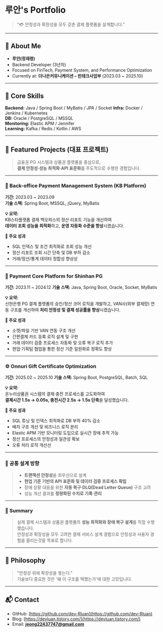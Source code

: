 # 루안's Portfolio

> "💳 안정성과 확장성을 모두 갖춘 결제 플랫폼을 설계합니다."

---

## 👋 About Me
- **루안(정재령)**  
- Backend Developer (3년차)  
- Focused on FinTech, Payment System, and Performance Optimization
- Currently at: **더나은커뮤니케이션 – 핀테크사업부** (2023.03 ~ 2025.10)

---

## 🧩 Core Skills
**Backend:** Java / Spring Boot / MyBatis / JPA / Socket
**Infra:** Docker / Jenkins / Kubernetes  
**DB:** Oracle / PostgreSQL / MSSQL  
**Monitoring:** Elastic APM / Jennifer  
**Learning:** Kafka / Redis / Kotlin / AWS

---

## 🚀 Featured Projects (대표 프로젝트)

> 금융권 PG 시스템과 상품권 플랫폼을 중심으로,  
> **결제 안정성·성능 최적화·API 표준화**를 주도적으로 수행한 경험입니다.

---

### 💼 Back-office Payment Management System (KB Platform)  
**기간:** 2023.03 ~ 2023.09  
**기술 스택:** Spring Boot, MSSQL, jQuery, MyBatis  

**💡 요약:**  
KB스타플랫폼 결제 백오피스의 정산·리포트 기능을 개선하여  
**데이터 조회 성능을 최적화**하고, **운영 자동화 수준을 향상**시켰습니다.  

**🔹 주요 성과**  
- SQL 인덱스 및 조건 최적화로 조회 성능 개선  
- 정산 리포트 조회 시간 단축 및 DB 부하 감소  
- 거래/정산/통계 데이터 정합성 향상상

---

### 🧾 Payment Core Platform for Shinhan PG  
**기간:** 2023.11 ~ 2024.12 
**기술 스택:** Java, Spring Boot, Oracle, Socket, MyBatis  

**💡 요약:**  
신한은행 PG 결제 플랫폼의 승인/정산 코어 로직을 개발하고, VAN사(외부 결제망) 연동 구조를 개선하여 **처리 안정성 및 결제 성공률을 향상**시켰습니다.  

**🔹 주요 성과**  
- 소켓/파일 기반 VAN 연동 구조 개선  
- 간편결제 카드 등록 로직 설계 및 구현  
- 거래 데이터 검증 프로세스 자동화 및 오류 복구 로직 추가  
- 현업·기획팀 협업을 통한 정산 기준 일원화로 정확도 향상  

---

### ⚙️ Onnuri Gift Certificate Optimization  
**기간:** 2025.02 ~ 2025.10
**기술 스택:** Spring Boot, PostgreSQL, Batch, SQL  

**💡 요약:**  
온누리상품권 시스템의 결제·충전 프로세스를 고도화하여  
**결제시간 1.5s → 0.05s, 충전시간 2.5s → 1.5s 단축**을 달성했습니다.  

**🔹 주요 성과**  
- SQL 튜닝 및 인덱스 최적화로 DB 부하 40% 감소
- 배치 구조 개선 및 비즈니스 로직 분리  
- Elastic APM 기반 모니터링 도입으로 실시간 장애 추적 가능  
- 정산 프로세스의 안정성과 일관성 확보  
- 오류 처리 로직 개선선

---

### 🧩 공통 설계 방향

> - **트랜잭션 안정성**을 최우선으로 설계  
> - **현업 기준 기반의 API 표준화 및 데이터 검증 프로세스 확립**  
> - 장애 상황 대응을 위한 **자동 복구·DLQ(Dead Letter Queue)** 구조 고려  
> - 성능 개선 결과를 **정량화된 수치로 기록·관리**

---

### 💬 Summary
> 실제 결제 시스템과 상품권 플랫폼의 **성능 최적화와 장애 복구 설계**를 직접 수행했습니다.  
> 안정성과 확장성을 모두 고려한 결제 서비스 설계 경험으로
> 안정성과 사용자 경험을 올리는것을 목표로 합니다.

---

## 🧠 Philosophy
> "안정성 위에 확장성을 쌓는다."  
> 기술보다 중요한 것은 '왜 이 구조를 택했는가'에 대한 고민입니다.  

---

## 📬 Contact
- GitHub: [https://github.com/dev-Rluan](https://github.com/dev-Rluan)  
- Blog: [https://devluan.tistory.com/](https://devluan.tistory.com/)  
- Email: **jeong22437747@gmail.com**
